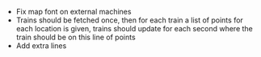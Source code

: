 - Fix map font on external machines
- Trains should be fetched once, then for each train a list of points for each location is given, trains should update for each second where the train should be on this line of points
- Add extra lines
